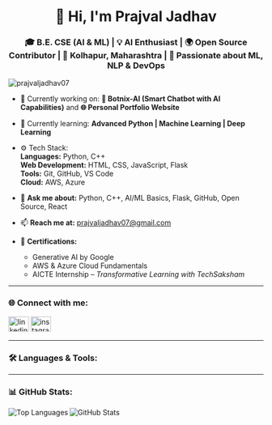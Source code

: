 <h1 align="center">👋 Hi, I'm Prajval Jadhav</h1>
<h3 align="center">🎓 B.E. CSE (AI & ML) | 💡 AI Enthusiast | 🌍 Open Source Contributor | 📍 Kolhapur, Maharashtra | 🧠 Passionate about ML, NLP & DevOps</h3>

<p align="left"> <img src="https://komarev.com/ghpvc/?username=prajvaljadhav07&label=Profile%20views&color=0e75b6&style=flat" alt="prajvaljadhav07" /> </p>

- 🔭 Currently working on: **🤖 Botnix-AI (Smart Chatbot with AI Capabilities)** and **🌐 Personal Portfolio Website**

- 🌱 Currently learning: **Advanced Python | Machine Learning | Deep Learning**

- ⚙️ Tech Stack:  
  **Languages:** Python, C++  
  **Web Development:** HTML, CSS, JavaScript, Flask  
  **Tools:** Git, GitHub, VS Code  
  **Cloud:** AWS, Azure  

- 💬 **Ask me about:** Python, C++, AI/ML Basics, Flask, GitHub, Open Source, React

- 📫 **Reach me at:** [prajvaljadhav07@gmail.com](mailto:prajvaljadhav07@gmail.com)

- 🏅 **Certifications:**  
  - Generative AI by Google  
  - AWS & Azure Cloud Fundamentals  
  - AICTE Internship – *Transformative Learning with TechSaksham*

---

### 🌐 Connect with me:
<p align="left">
<a href="https://linkedin.com/in/prajval-jadhav07" target="blank"><img src="https://raw.githubusercontent.com/rahuldkjain/github-profile-readme-generator/master/src/images/icons/Social/linked-in-alt.svg" alt="linkedin" height="30" width="40" /></a>
<a href="https://instagram.com/prajval_jadhav_07" target="blank"><img src="https://raw.githubusercontent.com/rahuldkjain/github-profile-readme-generator/master/src/images/icons/Social/instagram.svg" alt="instagram" height="30" width="40" /></a>
</p>

---

### 🛠️ Languages & Tools:
<p align="left">
  <!-- Use the same logos you already have (no need to change this section unless you want a cleaner design) -->
</p>

---

### 📊 GitHub Stats:
<p>
<img align="left" src="https://github-readme-stats.vercel.app/api/top-langs?username=prajvaljadhav07&show_icons=true&locale=en&layout=compact" alt="Top Languages" />
</p>

<p>
<img align="center" src="https://github-readme-stats.vercel.app/api?username=prajvaljadhav07&show_icons=true&locale=en" alt="GitHub Stats" />
</p>
